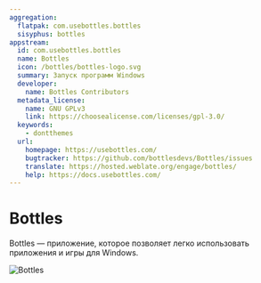 ```yaml
---
aggregation:
  flatpak: com.usebottles.bottles
  sisyphus: bottles
appstream:
  id: com.usebottles.bottles
  name: Bottles
  icon: /bottles/bottles-logo.svg
  summary: Запуск программ Windows
  developer:
    name: Bottles Contributors
  metadata_license:
    name: GNU GPLv3
    link: https://choosealicense.com/licenses/gpl-3.0/
  keywords:
    - dontthemes
  url:
    homepage: https://usebottles.com/
    bugtracker: https://github.com/bottlesdevs/Bottles/issues
    translate: https://hosted.weblate.org/engage/bottles/
    help: https://docs.usebottles.com/
---
```


# Bottles

Bottles — приложение, которое позволяет легко использовать приложения и игры для Windows.

![Bottles](/bottles/bottles-1.png)

<!--@include: @apps/_parts/install/content-repo.md-->
<!--@include: @apps/_parts/install/content-flatpak.md-->
